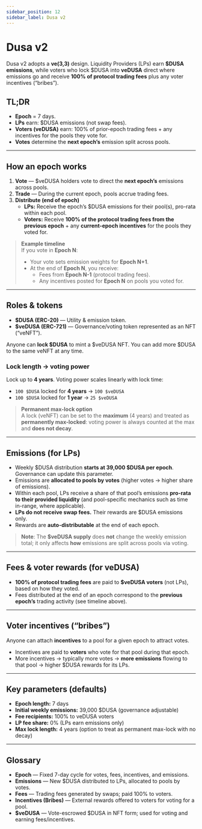 ```yaml
---
sidebar_position: 12
sidebar_label: Dusa v2
---
```


# Dusa v2

Dusa v2 adopts a **ve(3,3)** design. Liquidity Providers (LPs) earn **$DUSA emissions**, while voters who lock $DUSA into **veDUSA** direct where emissions go and receive **100% of protocol trading fees** plus any voter incentives (“bribes”).

## TL;DR

- **Epoch** = 7 days.
- **LPs** earn: $DUSA emissions (not swap fees).
- **Voters (veDUSA)** earn: 100% of prior-epoch trading fees + any incentives for the pools they vote for.
- **Votes** determine the **next epoch’s** emission split across pools.

---

## How an epoch works

1. **Vote** — $veDUSA holders vote to direct the **next epoch’s** emissions across pools.  
2. **Trade** — During the current epoch, pools accrue trading fees.  
3. **Distribute (end of epoch)**  
   - **LPs:** Receive the epoch’s $DUSA emissions for their pool(s), pro-rata within each pool.  
   - **Voters:** Receive **100% of the protocol trading fees from the previous epoch** + any **current-epoch incentives** for the pools they voted for.

> **Example timeline**  
> If you vote in **Epoch N**:  
> - Your vote sets emission weights for **Epoch N+1**.  
> - At the end of **Epoch N**, you receive:  
>   - Fees from **Epoch N-1** (protocol trading fees).  
>   - Any incentives posted for **Epoch N** on pools you voted for.

---

## Roles & tokens

- **$DUSA (ERC-20)** — Utility & emission token.  
- **$veDUSA (ERC-721)** — Governance/voting token represented as an NFT (“veNFT”).

Anyone can **lock $DUSA** to mint a $veDUSA NFT. You can add more $DUSA to the same veNFT at any time.

### Lock length → voting power

Lock up to **4 years**. Voting power scales linearly with lock time:

- `100 $DUSA` locked for **4 years** → `100 $veDUSA`  
- `100 $DUSA` locked for **1 year** → `25 $veDUSA`

> **Permanent max-lock option**  
> A lock (veNFT) can be set to the **maximum** (4 years) and treated as **permanently max-locked**: voting power is always counted at the max and **does not decay**.

---

## Emissions (for LPs)

- Weekly $DUSA distribution **starts at 39,000 $DUSA per epoch**. Governance can update this parameter.  
- Emissions are **allocated to pools by votes** (higher votes → higher share of emissions).  
- Within each pool, LPs receive a share of that pool’s emissions **pro-rata to their provided liquidity** (and pool-specific mechanics such as time in-range, where applicable).  
- **LPs do not receive swap fees.** Their rewards are $DUSA emissions only.  
- Rewards are **auto-distributable** at the end of each epoch.

> **Note**: The **$veDUSA supply** does **not** change the weekly emission total; it only affects **how** emissions are split across pools via voting.

---

## Fees & voter rewards (for veDUSA)

- **100% of protocol trading fees** are paid to **$veDUSA voters** (not LPs), based on how they voted.  
- Fees distributed at the end of an epoch correspond to the **previous epoch’s** trading activity (see timeline above).

---

## Voter incentives (“bribes”)

Anyone can attach **incentives** to a pool for a given epoch to attract votes.  
- Incentives are paid to **voters** who vote for that pool during that epoch.  
- More incentives → typically more votes → **more emissions** flowing to that pool → higher $DUSA rewards for its LPs.

---

## Key parameters (defaults)

- **Epoch length:** 7 days  
- **Initial weekly emissions:** 39,000 $DUSA (governance adjustable)  
- **Fee recipients:** 100% to veDUSA voters  
- **LP fee share:** 0% (LPs earn emissions only)  
- **Max lock length:** 4 years (option to treat as permanent max-lock with no decay)

---

## Glossary

- **Epoch** — Fixed 7-day cycle for votes, fees, incentives, and emissions.  
- **Emissions** — New $DUSA distributed to LPs, allocated to pools by votes.  
- **Fees** — Trading fees generated by swaps; paid 100% to voters.  
- **Incentives (Bribes)** — External rewards offered to voters for voting for a pool.  
- **$veDUSA** — Vote-escrowed $DUSA in NFT form; used for voting and earning fees/incentives.

